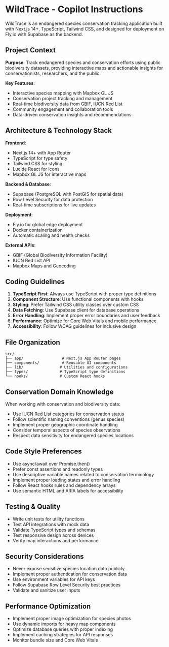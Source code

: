 <!-- Use this file to provide workspace-specific custom instructions to Copilot. For more details, visit https://code.visualstudio.com/docs/copilot/copilot-customization#_use-a-githubcopilotinstructionsmd-file -->

# WildTrace - Copilot Instructions

WildTrace is an endangered species conservation tracking application built with Next.js 14+, TypeScript, Tailwind CSS, and designed for deployment on Fly.io with Supabase as the backend.

## Project Context

**Purpose**: Track endangered species and conservation efforts using public biodiversity datasets, providing interactive maps and actionable insights for conservationists, researchers, and the public.

**Key Features**:
- Interactive species mapping with Mapbox GL JS
- Conservation project tracking and management
- Real-time biodiversity data from GBIF, IUCN Red List
- Community engagement and collaboration tools
- Data-driven conservation insights and recommendations

## Architecture & Technology Stack

**Frontend**: 
- Next.js 14+ with App Router
- TypeScript for type safety
- Tailwind CSS for styling
- Lucide React for icons
- Mapbox GL JS for interactive maps

**Backend & Database**:
- Supabase (PostgreSQL with PostGIS for spatial data)
- Row Level Security for data protection
- Real-time subscriptions for live updates

**Deployment**:
- Fly.io for global edge deployment
- Docker containerization
- Automatic scaling and health checks

**External APIs**:
- GBIF (Global Biodiversity Information Facility)
- IUCN Red List API
- Mapbox Maps and Geocoding

## Coding Guidelines

1. **TypeScript First**: Always use TypeScript with proper type definitions
2. **Component Structure**: Use functional components with hooks
3. **Styling**: Prefer Tailwind CSS utility classes over custom CSS
4. **Data Fetching**: Use Supabase client for database operations
5. **Error Handling**: Implement proper error boundaries and user feedback
6. **Performance**: Optimize for Core Web Vitals and mobile performance
7. **Accessibility**: Follow WCAG guidelines for inclusive design

## File Organization

```
src/
├── app/                 # Next.js App Router pages
├── components/          # Reusable UI components
├── lib/                # Utilities and configurations
├── types/              # TypeScript type definitions
└── hooks/              # Custom React hooks
```

## Conservation Domain Knowledge

When working with conservation and biodiversity data:
- Use IUCN Red List categories for conservation status
- Follow scientific naming conventions (genus species)
- Implement proper geographic coordinate handling
- Consider temporal aspects of species observations
- Respect data sensitivity for endangered species locations

## Code Style Preferences

- Use async/await over Promise.then()
- Prefer const assertions and readonly types
- Use descriptive variable names related to conservation terminology
- Implement proper loading states and error handling
- Follow React hooks rules and dependency arrays
- Use semantic HTML and ARIA labels for accessibility

## Testing & Quality

- Write unit tests for utility functions
- Test API integrations with mock data
- Validate TypeScript types and schemas
- Test responsive design across devices
- Verify map interactions and performance

## Security Considerations

- Never expose sensitive species location data publicly
- Implement proper authentication for conservation data
- Use environment variables for API keys
- Follow Supabase Row Level Security best practices
- Validate and sanitize user inputs

## Performance Optimization

- Implement proper image optimization for species photos
- Use dynamic imports for heavy map components
- Optimize database queries with proper indexing
- Implement caching strategies for API responses
- Monitor bundle size and Core Web Vitals
